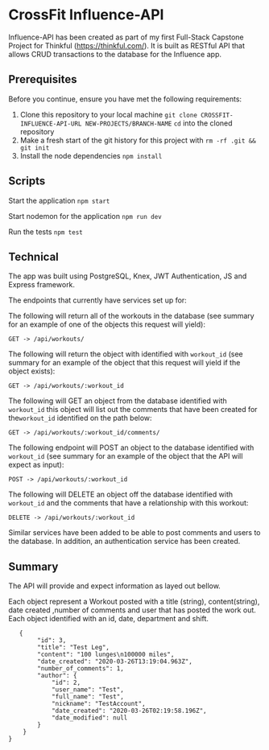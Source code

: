 # CrossFit Influence-API

Influence-API has been created as part of my first Full-Stack Capstone Project for Thinkful (https://thinkful.com/). It is built as RESTful API that allows CRUD transactions to the database for the Influence app.

## Prerequisites

Before you continue, ensure you have met the following requirements:

1. Clone this repository to your local machine `git clone CROSSFIT-INFLUENCE-API-URL NEW-PROJECTS/BRANCH-NAME`
   `cd` into the cloned repository
2. Make a fresh start of the git history for this project with `rm -rf .git && git init`
3. Install the node dependencies `npm install`

## Scripts

Start the application `npm start`

Start nodemon for the application `npm run dev`

Run the tests `npm test`

## Technical

The app was built using PostgreSQL, Knex, JWT Authentication, JS and Express framework.

The endpoints that currently have services set up for:

The following will return all of the workouts in the database (see summary for an example of one of the objects this request will yield):

`GET -> /api/workouts/`

The following will return the object with identified with `workout_id` (see summary for an example of the object that this request will yield if the object exists):

`GET -> /api/workouts/:workout_id`

The following will GET an object from the database identified with `workout_id` this object will list out the comments that have been created for the`workout_id` identified on the path below:

`GET -> /api/workouts/:workout_id/comments/`

The following endpoint will POST an object to the database identified with `workout_id` (see summary for an example of the object that the API will expect as input):

`POST -> /api/workouts/:workout_id`

The following will DELETE an object off the database identified with `workout_id` and the comments that have a relationship with this workout:

`DELETE -> /api/workouts/:workout_id`

Similar services have been added to be able to post comments and users to the database. In addition, an authentication service has been created.

## Summary

The API will provide and expect information as layed out bellow.

Each object represent a Workout posted with a title (string), content(string), date created ,number of comments and user that has posted the work out. Each object identified with an id, date, department and shift.

```{
   {
        "id": 3,
        "title": "Test Leg",
        "content": "100 lunges\n100000 miles",
        "date_created": "2020-03-26T13:19:04.963Z",
        "number_of_comments": 1,
        "author": {
            "id": 2,
            "user_name": "Test",
            "full_name": "Test",
            "nickname": "TestAccount",
            "date_created": "2020-03-26T02:19:58.196Z",
            "date_modified": null
        }
    }
}
```
